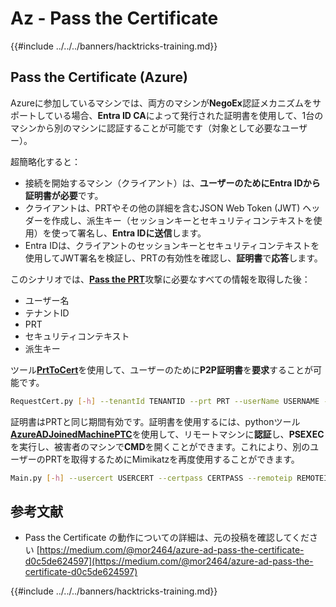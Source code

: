 # Az - Pass the Certificate

{{#include ../../../banners/hacktricks-training.md}}

## Pass the Certificate (Azure)

Azureに参加しているマシンでは、両方のマシンが**NegoEx**認証メカニズムをサポートしている場合、**Entra ID CA**によって発行された証明書を使用して、1台のマシンから別のマシンに認証することが可能です（対象として必要なユーザー）。

超簡略化すると：

- 接続を開始するマシン（クライアント）は、**ユーザーのためにEntra IDから証明書が必要**です。
- クライアントは、PRTやその他の詳細を含むJSON Web Token (JWT) ヘッダーを作成し、派生キー（セッションキーとセキュリティコンテキストを使用）を使って署名し、**Entra IDに送信**します。
- Entra IDは、クライアントのセッションキーとセキュリティコンテキストを使用してJWT署名を検証し、PRTの有効性を確認し、**証明書**で**応答**します。

このシナリオでは、[**Pass the PRT**](az-primary-refresh-token-prt.md)攻撃に必要なすべての情報を取得した後：

- ユーザー名
- テナントID
- PRT
- セキュリティコンテキスト
- 派生キー

ツール[**PrtToCert**](https://github.com/morRubin/PrtToCert)を使用して、ユーザーのために**P2P証明書**を**要求**することが可能です。
```bash
RequestCert.py [-h] --tenantId TENANTID --prt PRT --userName USERNAME --hexCtx HEXCTX --hexDerivedKey HEXDERIVEDKEY [--passPhrase PASSPHRASE]
```
証明書はPRTと同じ期間有効です。証明書を使用するには、pythonツール[**AzureADJoinedMachinePTC**](https://github.com/morRubin/AzureADJoinedMachinePTC)を使用して、リモートマシンに**認証**し、**PSEXEC**を実行し、被害者のマシンで**CMD**を開くことができます。これにより、別のユーザーのPRTを取得するためにMimikatzを再度使用することができます。
```bash
Main.py [-h] --usercert USERCERT --certpass CERTPASS --remoteip REMOTEIP
```
## 参考文献

- Pass the Certificate の動作についての詳細は、元の投稿を確認してください [https://medium.com/@mor2464/azure-ad-pass-the-certificate-d0c5de624597](https://medium.com/@mor2464/azure-ad-pass-the-certificate-d0c5de624597)

{{#include ../../../banners/hacktricks-training.md}}

